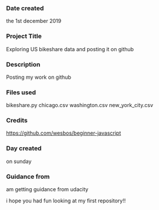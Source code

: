 ### Date created
the 1st december 2019

### Project Title
Exploring US bikeshare data and posting it on github

### Description
Posting my work on github

### Files used
bikeshare.py
chicago.csv
washington.csv
new_york_city.csv

### Credits
https://github.com/wesbos/beginner-javascript

### Day created
on sunday

### Guidance from
am getting guidance from udacity

i hope you had fun looking at my first repository!!



